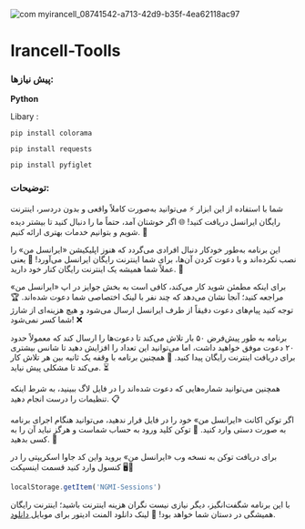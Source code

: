 
![com myirancell_08741542-a713-42d9-b35f-4ea62118ac97](https://github.com/user-attachments/assets/e1ad2c87-ac94-4a73-8516-61b521f545c9)

# Irancell-Toolls



### پیش نیازها:


**Python**

Libary :

```pip install colorama```  

```pip install requests```

```pip install pyfiglet```

### توضیحات:
 شما با استفاده از این ابزار ⚡ می‌توانید به‌صورت کاملاً واقعی و بدون دردسر، اینترنت رایگان ایرانسل دریافت کنید! 🌐 اگر خوشتان آمد، حتماً ما را دنبال کنید تا بیشتر دیده شویم و بتوانیم خدمات بهتری ارائه کنیم. 🙏

این برنامه به‌طور خودکار دنبال افرادی می‌گردد که هنوز اپلیکیشن «ایرانسل من» را نصب نکرده‌اند و با دعوت کردن آن‌ها، برای شما اینترنت رایگان ایرانسل می‌آورد! 🚀 یعنی عملاً شما همیشه یک اینترنت رایگان کنار خود دارید. 📶

برای اینکه مطمئن شوید کار می‌کند، کافی است به بخش جوایز در اپ «ایرانسل من» مراجعه کنید؛ آنجا نشان می‌دهد که چند نفر با لینک اختصاصی شما دعوت شده‌اند. 🏆 توجه کنید پیام‌های دعوت دقیقاً از طرف ایرانسل ارسال می‌شود و هیچ هزینه‌ای از شارژ شما کسر نمی‌شود! ❌

برنامه به طور پیش‌فرض ۵۰ بار تلاش می‌کند تا دعوت‌ها را ارسال کند که معمولاً حدود ۲۰ دعوت موفق خواهید داشت، اما می‌توانید این تعداد را افزایش دهید تا شانس بیشتری برای دریافت اینترنت رایگان پیدا کنید. 🔄 همچنین برنامه با وقفه یک ثانیه بین هر تلاش کار می‌کند تا مشکلی پیش نیاید. ⏳

همچنین می‌توانید شماره‌هایی که دعوت شده‌اند را در فایل لاگ ببینید، به شرط اینکه تنظیمات را درست انجام دهید. 📋

اگر توکن اکانت «ایرانسل من» خود را در فایل قرار ندهید، می‌توانید هنگام اجرای برنامه به صورت دستی وارد کنید. 🔑 توکن کلید ورود به حساب شماست و هرگز نباید آن را به کسی بدهید. 🚫

برای دریافت توکن به نسخه وب «ایرانسل من» بروید واین کد جاوا اسکریپتی را در کنسول وارد کنید قسمت اینسپکت 🖥️📲

```javascript
localStorage.getItem('NGMI-Sessions')
```

با این برنامه شگفت‌انگیز، دیگر نیازی نیست نگران هزینه اینترنت باشید؛ اینترنت رایگان همیشگی در دستان شما خواهد بود! 🎉 
 لینک دانلود المنت ادیتور برای موبایل [ِدانلود](https://myket.ir/app/com.code_element.vipapp.newapp "The best search engine for privacy").

